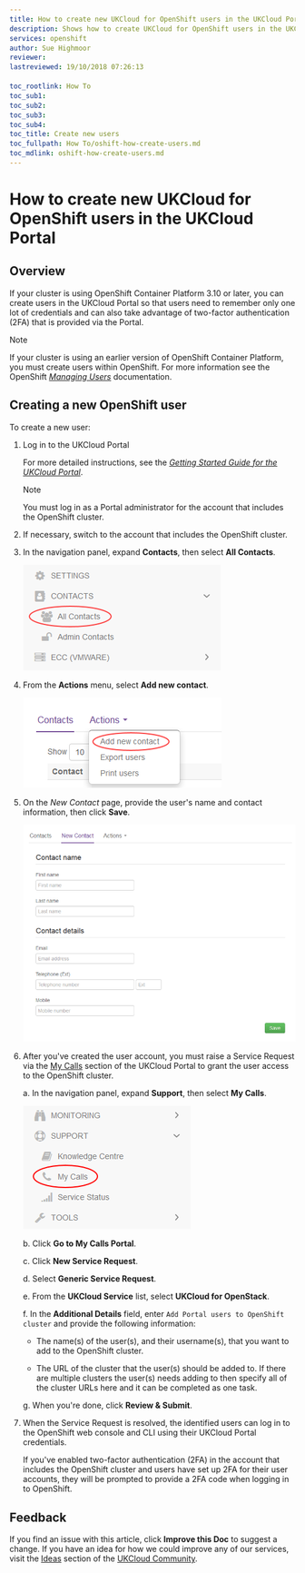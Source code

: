 ```yaml
---
title: How to create new UKCloud for OpenShift users in the UKCloud Portal
description: Shows how to create UKCloud for OpenShift users in the UKCloud Portal so that they can benefit from two-factor authentication (2FA)
services: openshift
author: Sue Highmoor
reviewer:
lastreviewed: 19/10/2018 07:26:13

toc_rootlink: How To
toc_sub1: 
toc_sub2:
toc_sub3:
toc_sub4:
toc_title: Create new users
toc_fullpath: How To/oshift-how-create-users.md
toc_mdlink: oshift-how-create-users.md
---
```


# How to create new UKCloud for OpenShift users in the UKCloud Portal

## Overview

If your cluster is using OpenShift Container Platform 3.10 or later, you can create users in the UKCloud Portal so that users need to remember only one lot of credentials and can also take advantage of two-factor authentication (2FA) that is provided via the Portal.

> [!NOTE]
> If your cluster is using an earlier version of OpenShift Container Platform, you must create users within OpenShift. For more information see the OpenShift [*Managing Users*](https://docs.openshift.com/container-platform/3.9/admin_guide/manage_users.html) documentation.

## Creating a new OpenShift user

To create a new user:

1. Log in to the UKCloud Portal

    For more detailed instructions, see the [*Getting Started Guide for the UKCloud Portal*](../portal/ptl-gs.md).

    > [!NOTE]
    > You must log in as a Portal administrator for the account that includes the OpenShift cluster.

2. If necessary, switch to the account that includes the OpenShift cluster.

3. In the navigation panel, expand **Contacts**, then select **All Contacts**.

    ![All contacts menu option in the UKCloud Portal](images/ptl-menu-all-contacts.png)

4. From the **Actions** menu, select **Add new contact**.

    ![Add new contact menu option](images/ptl-mnu-add-new-contact.png)

5. On the *New Contact* page, provide the user's name and contact information, then click **Save**.

    ![New Contact page](images/ptl-new-contact.png)

6. After you've created the user account, you must raise a Service Request via the [My Calls](https://portal.skyscapecloud.com/support/ivanti) section of the UKCloud Portal to grant the user access to the OpenShift cluster.

    a. In the navigation panel, expand **Support**, then select **My Calls**.

    ![My Calls menu option in the UKCloud Portal](images/ptl_mnu-my-calls.png)

    b. Click **Go to My Calls Portal**.

    c. Click **New Service Request**.

    d. Select **Generic Service Request**.

    e. From the **UKCloud Service** list, select **UKCloud for OpenStack**.

    f. In the **Additional Details** field, enter `Add Portal users to OpenShift cluster` and provide the following information:

      - The name(s) of the user(s), and their username(s), that you want to add to the OpenShift cluster.

      - The URL of the cluster that the user(s) should be added to. If there are multiple clusters the user(s) needs adding to then specify all of the cluster URLs here and it can be completed as one task.

    g. When you're done, click **Review & Submit**.

7. When the Service Request is resolved, the identified users can log in to the OpenShift web console and CLI using their UKCloud Portal credentials.

    If you've enabled two-factor authentication (2FA) in the account that includes the OpenShift cluster and users have set up 2FA for their user accounts, they will be prompted to provide a 2FA code when logging in to OpenShift.

## Feedback

If you find an issue with this article, click **Improve this Doc** to suggest a change. If you have an idea for how we could improve any of our services, visit the [Ideas](https://community.ukcloud.com/ideas) section of the [UKCloud Community](https://community.ukcloud.com).
